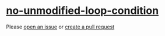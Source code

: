 [no-unmodified-loop-condition](https://eslint.org/docs/rules/no-unmodified-loop-condition)
==========================================================================================
Please [open an issue](https://github.com/rasenplanscher/eslint-config-rasenplanscher/issues/new)
or [create a pull request](https://github.com/rasenplanscher/eslint-config-rasenplanscher/edit/main/src/rules-configurations/eslint/no-unmodified-loop-condition.md)